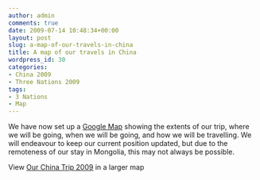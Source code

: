 ```yaml
---
author: admin
comments: true
date: 2009-07-14 10:48:34+00:00
layout: post
slug: a-map-of-our-travels-in-china
title: A map of our travels in China
wordpress_id: 30
categories:
- China 2009
- Three Nations 2009
tags:
- 3 Nations
- Map
---
```


We have now set up a [Google Map](http://maps.google.co.uk/maps/ms?hl=en&ie=UTF8&msa=0&msid=105040950430778297535.00046824cb0c8e86011f5&t=h&z=4) showing the extents of our trip, where we will be going, when we will be going, and how we will be travelling. We will endeavour to keep our current position updated, but due to the remoteness of our stay in Mongolia, this may not always be possible.




View [Our China Trip 2009](http://maps.google.co.uk/maps/ms?hl=en&ie=UTF8&t=h&msa=0&msid=105040950430778297535.00046824cb0c8e86011f5&ll=36.102376,105.996094&spn=35.229474,43.945312&z=4&source=embed) in a larger map


